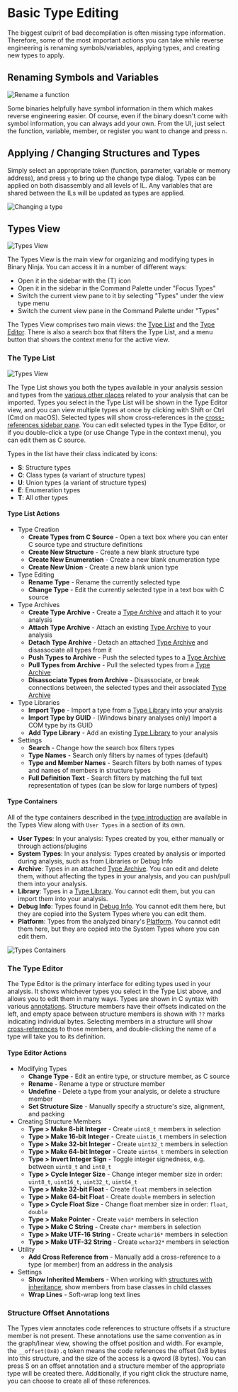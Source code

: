 # Basic Type Editing

The biggest culprit of bad decompilation is often missing type information. Therefore, some of the most important actions you can take while reverse engineering is renaming symbols/variables, applying types, and creating new types to apply.

## Renaming Symbols and Variables

![Rename a function](../../img/rename.png "Renaming a function")

Some binaries helpfully have symbol information in them which makes reverse engineering easier. Of course, even if the binary doesn't come with symbol information, you can always add your own. From the UI, just select the function, variable, member, or register you want to change and press `n`.

## Applying / Changing Structures and Types

Simply select an appropriate token (function, parameter, variable or memory address), and press `y` to bring up the change type dialog. Types can be applied on both disassembly and all levels of IL. Any variables that are shared between the ILs will be updated as types are applied.

![Changing a type](../../img/change-type.png "Changing a type")

## Types View

![Types View](../../img/types-view.png "Types View")

The Types View is the main view for organizing and modifying types in Binary Ninja.
You can access it in a number of different ways:

- Open it in the sidebar with the {T} icon
- Open it in the sidebar in the Command Palette under "Focus Types"
- Switch the current view pane to it by selecting "Types" under the view type menu
- Switch the current view pane in the Command Palette under "Types"

The Types View comprises two main views: the [Type List](#the-type-list) and the [Type Editor](#the-type-editor).
There is also a search box that filters the Type List, and a menu button that shows the context menu
for the active view.

### The Type List

![Types View](../../img/types-list.png "Types View")

The Type List shows you both the types available in your analysis session and types from
the [various other places](#type-containers) related to your analysis that can be imported.
Types you select in the Type List will be shown in the Type Editor view, and you can view
multiple types at once by clicking with Shift or Ctrl (Cmd on macOS). Selected types will
show cross-references in the [cross-references sidebar pane](../index.md#cross-references).
You can edit selected types in the Type Editor, or if you double-click a type
(or use Change Type in the context menu), you can edit them as C source.

Types in the list have their class indicated by icons:

* **S**: Structure types
* **C**: Class types (a variant of structure types)
* **U**: Union types (a variant of structure types)
* **E**: Enumeration types
* **T**: All other types

#### Type List Actions

* Type Creation
	* **Create Types from C Source** - Open a text box where you can enter C source type and structure definitions
	* **Create New Structure** - Create a new blank structure type
	* **Create New Enumeration** - Create a new blank enumeration type
	* **Create New Union** - Create a new blank union type
* Type Editing
	* **Rename Type** - Rename the currently selected type
	* **Change Type** - Edit the currently selected type in a text box with C source
* Type Archives
	* **Create Type Archive** - Create a [Type Archive](typearchives.md) and attach it to your analysis
	* **Attach Type Archive** - Attach an existing [Type Archive](typearchives.md) to your analysis
	* **Detach Type Archive** - Detach an attached [Type Archive](typearchives.md) and disassociate all types from it
	* **Push Types to Archive** - Push the selected types to a [Type Archive](typearchives.md)
	* **Pull Types from Archive** - Pull the selected types from a [Type Archive](typearchives.md)
	* **Disassociate Types from Archive** - Disassociate, or break connections between, the selected types and their associated [Type Archive](typearchives.md)
* Type Libraries
	* **Import Type** - Import a type from a [Type Library](../../dev/annotation.md#type-libraries) into your analysis
	* **Import Type by GUID** - (Windows binary analyses only) Import a COM type by its GUID
	* **Add Type Library** - Add an existing [Type Library](../../dev/annotation.md#type-libraries) to your analysis
* Settings
	* **Search** - Change how the search box filters types
	* **Type Names** - Search only filters by names of types (default)
	* **Type and Member Names** - Search filters by both names of types and names of members in structure types
	* **Full Definition Text** - Search filters by matching the full text representation of types (can be slow for large numbers of types)

#### Type Containers

All of the type containers described in the [type introduction](index.md) are available in the Types View along with `User Types` in a section of its own.

* **User Types**: In your analysis: Types created by you, either manually or through actions/plugins
* **System Types**: In your analysis: Types created by analysis or imported during analysis, such as from Libraries or Debug Info
* **Archive**: Types in an attached [Type Archive](typearchives.md). You can edit and delete them, without affecting the types in your analysis, and you can push/pull them into your analysis.
* **Library**: Types in a [Type Library](../../dev/annotation.md#type-libraries). You cannot edit them, but you can import them into your analysis.
* **Debug Info**: Types found in [Debug Info](debuginfo.md). You cannot edit them here, but they are copied into the System Types where you can edit them.
* **Platform**: Types from the analyzed binary's [Platform](platformtypes.md). You cannot edit them here, but they are copied into the System Types where you can edit them.

![Types Containers](../../img/types-containers.png "Type Containers")

### The Type Editor

The Type Editor is the primary interface for editing types used in your analysis. It shows
whichever types you select in the Type List above, and allows you to edit them in many ways.
Types are shown in C syntax with various [annotations](#type-annotations). Structure members
have their offsets indicated on the left, and empty space between structure members is shown
with `??` marks indicating individual bytes. Selecting members in a structure will show
[cross-references](../index.md#cross-references) to those members, and double-clicking
the name of a type will take you to its definition.

#### Type Editor Actions

* Modifying Types
	* **Change Type** - Edit an entire type, or structure member, as C source
	* **Rename** - Rename a type or structure member
	* **Undefine** - Delete a type from your analysis, or delete a structure member
	* **Set Structure Size** - Manually specify a structure's size, alignment, and packing
* Creating Structure Members
	* **Type > Make 8-bit Integer** - Create `uint8_t` members in selection
	* **Type > Make 16-bit Integer** - Create `uint16_t` members in selection
	* **Type > Make 32-bit Integer** - Create `uint32_t` members in selection
	* **Type > Make 64-bit Integer** - Create `uint64_t` members in selection
	* **Type > Invert Integer Sign** - Toggle integer signedness, e.g. between `uint8_t` and `int8_t`
	* **Type > Cycle Integer Size** - Change integer member size in order: `uint8_t`, `uint16_t`, `uint32_t`, `uint64_t`
	* **Type > Make 32-bit Float** - Create `float` members in selection
	* **Type > Make 64-bit Float** - Create `double` members in selection
	* **Type > Cycle Float Size** - Change float member size in order: `float`, `double`
	* **Type > Make Pointer** - Create `void*` members in selection
	* **Type > Make C String** - Create `char*` members in selection
	* **Type > Make UTF-16 String** - Create `wchar16*` members in selection
	* **Type > Make UTF-32 String** - Create `wchar32*` members in selection
* Utility
	* **Add Cross Reference from** - Manually add a cross-reference to a type (or member) from an address in the analysis
* Settings
	* **Show Inherited Members** - When working with [structures with inheritance](cpp.md#derived-classes), show members from base classes in child classes
	* **Wrap Lines** - Soft-wrap long text lines

### Structure Offset Annotations

The Types view annotates code references to structure offsets if a structure member is not present. These annotations use the same convention as in the graph/linear view, showing the offset position and width. For example, the `__offset(0x8).q` token means the code references the offset 0x8 bytes into this structure, and the size of the access is a qword (8 bytes). You can press S on an offset annotation and a structure member of the appropriate type will be created there. Additionally, if you right click the structure name, you can choose to create all of these references.
